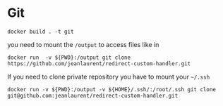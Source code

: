 # Git

`docker build . -t git`

you need to mount the `/output` to access files like in

`
docker run  -v ${PWD}:/output git clone https://github.com/jeanlaurent/redirect-custom-handler.git
`

If you need to clone private repository you have to mount your `~/.ssh`

`
docker run -v ${PWD}:/output -v ${HOME}/.ssh/:/root/.ssh git clone git@github.com:jeanlaurent/redirect-custom-handler.git
`

